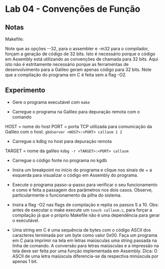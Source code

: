 # Lab 04 - Convenções de Função

## Notas

Makefile: 

Note que as opções --32, para o assembler e -m32 para o compilador, forçam a geração de código de 32 bits. Isto é necessário porque o código em Assembly está utilizando as convenções de chamada para 32 bits. Aqui isto não é estritamente necessário porque as ferramentas de desenvolvimento para a Galileo geram apenas código para 32 bits. Note que a compilação do programa em C é feita sem a flag -O2.



## Experimento

* Gere o programa executável com `make`
  
* Carregue o programa na Galileo para depuração remota com o comando

HOST = nome do host
PORT = porta TCP utilizada para comunicação da Galileo com o host.
`gbdserver <HOST>:<PORT> callasm 1 2`

* Carregue o kdbg no host para depuração remota

TARGET = nome da galileo
`kdbg -r <TARGET>:<PORT> callasm`

* Carregue o código fonte no programa no kgdb
  
* Insira um breakpoint no início do programa e clique nos sinais de + a esquerda para visualizar o código em Assembly do programa. 

* Execute o programa passo-a-passo para verificar o seu funcionamento e como é feita a passagem dos parâmetros nos dois casos. Observe, particularmente o funcionamento da pilha do sistema.

* Insira a flag -O2 nas flags de compilação e repita os passos 5 a 10. 
Obs: antes de executar o make execute um `touch callasm.c`, para forçar a compilação já que o próprio Makefile não é uma dependência para gerar o executável.

* Uma string em C é uma sequência de bytes com o código ASCII dos caracteres terminada por um byte como valor 0x00. Faça um programa em C para imprimir na tela em letras maiúsculas uma string passada na linha de comando. A conversão para letras maiúsculas e a impressão na tela deve ser feita por uma função implementada em Assembly. Dica: O ASCII de uma letra maiúscula diferencia-se da respectiva minúscula por apenas 1 bit.